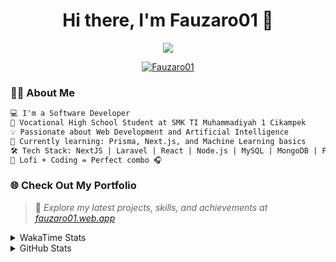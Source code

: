 <h1 align="center">Hi there, I'm Fauzaro01 👋</h1>

<p align="center">
  <img src="https://readme-typing-svg.herokuapp.com?font=Fira+Code&size=22&pause=1000&center=true&vCenter=true&width=460&lines=Full+Stack+Web+Developer;Self-Taught+Programmer;Always+Learning+New+Things;Love+to+Build+Cool+Stuff+😎" />
</p>

<p align="center">
  <a href="https://github.com/Fauzaro01">
    <img src="https://komarev.com/ghpvc/?username=Fauzaro01&label=Profile+views&color=blue&style=flat" alt="Fauzaro01" />
  </a>
</p>

### 👨‍💻 About Me

```txt
💻 I'm a Software Developer
🏫 Vocational High School Student at SMK TI Muhammadiyah 1 Cikampek
💡 Passionate about Web Development and Artificial Intelligence
🌱 Currently learning: Prisma, Next.js, and Machine Learning basics
🛠️ Tech Stack: NextJS | Laravel | React | Node.js | MySQL | MongoDB | PrismaJS
🎵 Lofi + Coding = Perfect combo 🎧
```


### 🌐 Check Out My Portfolio

> 📎 *Explore my latest projects, skills, and achievements at [fauzaro01.web.app](https://fauzaro01.web.app)*


<details>
  <summary>
     WakaTime Stats
  </summary>
  <br>
  
  <!--START_SECTION:waka-->

```txt
From: 10 September 2021 - To: 14 June 2025

Total Time: 886 hrs 38 mins

JavaScript          281 hrs 53 mins ████████░░░░░░░░░░░░░░░░░   31.79 %
PHP                 178 hrs 17 mins █████░░░░░░░░░░░░░░░░░░░░   20.11 %
HTML                106 hrs 15 mins ███░░░░░░░░░░░░░░░░░░░░░░   11.98 %
Blade Template      85 hrs 52 mins  ██▒░░░░░░░░░░░░░░░░░░░░░░   09.69 %
EJS                 56 hrs 49 mins  █▓░░░░░░░░░░░░░░░░░░░░░░░   06.41 %
Java                41 hrs 50 mins  █▒░░░░░░░░░░░░░░░░░░░░░░░   04.72 %
CSS                 35 hrs 22 mins  █░░░░░░░░░░░░░░░░░░░░░░░░   03.99 %
JSON                32 hrs 1 min    █░░░░░░░░░░░░░░░░░░░░░░░░   03.61 %
Python              13 hrs 52 mins  ▒░░░░░░░░░░░░░░░░░░░░░░░░   01.56 %
Other               6 hrs 38 mins   ▒░░░░░░░░░░░░░░░░░░░░░░░░   00.75 %
```

<!--END_SECTION:waka-->
</details>
<details>
  <summary>
    GitHub Stats
  </summary>
  <br>
  <div align="center">
    <img src="https://github-readme-stats.vercel.app/api?username=Fauzaro01&show_icons=true&theme=algolia" alt="Fauzaro01's GitHub Stats" style="margin: 20px;" />
    <img src="https://github-readme-streak-stats.herokuapp.com/?user=Fauzaro01&theme=algolia" alt="Fauzaro01's GitHub Streak" style="margin: 20px;" />
  </div>

  <div align="center">
    <img src="https://github-readme-stats.vercel.app/api?username=Fauzaro01&show_icons=true&locale=en&count_private=true&hide_rank=true&custom_title=My%20GitHub%20Stats&disable_animations=true&theme=algolia" alt="Fauzaro01's Stars" style="margin: 20px;" />
    <img src="https://github-readme-stats.vercel.app/api/top-langs/?username=Fauzaro01&langs_count=8&theme=algolia&layout=compact" alt="Top Languages" style="margin: 20px;" />
  </div>
</details>
